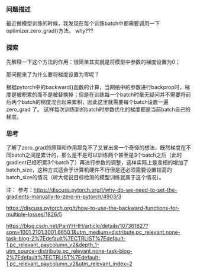 ### 问题描述

最近做模型训练的时候，我发现在每个训练batch中都需要调用一下optimizer.zero_grad()方法。 why???

### 探索
先解释一下这个方法的作用：很简单其实就是将模型中参数的梯度设置为0；

那问题来了为什么要将梯度设置为零呢？

根据pytorch中的backward()函数的计算，当网络中的参数进行backprop时，梯度是被积累的而不是被替换掉；但是在训练每一个batch时毫无疑问并不需要将前后两个batch的梯度混合起来累积，因此这里就需要每个batch设置一遍zero_grad 了。
这样每次训练新的batch时参数优化的梯度都是当前batch自己的梯度。

### 思考
了解了zero_grad的原理和作用那免不了又冒出来一个奇怪的想法，既然梯度在不同batch之间是累计的，那么是不是可以训练两个甚至是3个batch之后（此时gradient已经积累3个batch了）再进行参数的调整，这样实际上是变相的增加了batch_size，这种方式适合于计算机硬件不行但是还必须需要设置较高的batch_size的情况（听大佬说目标检测的模型训练就属于这个情况）。

注：
参考：https://discuss.pytorch.org/t/why-do-we-need-to-set-the-gradients-manually-to-zero-in-pytorch/4903/3

https://discuss.pytorch.org/t/how-to-use-the-backward-functions-for-multiple-losses/1826/5

https://blog.csdn.net/PanYHHH/article/details/107361827?spm=1001.2101.3001.6650.1&utm_medium=distribute.pc_relevant.none-task-blog-2%7Edefault%7ECTRLIST%7Edefault-1.pc_relevant_paycolumn_v2&depth_1-utm_source=distribute.pc_relevant.none-task-blog-2%7Edefault%7ECTRLIST%7Edefault-1.pc_relevant_paycolumn_v2&utm_relevant_index=2